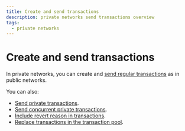 ```yaml
---
title: Create and send transactions
description: private networks send transactions overview
tags:
  - private networks
---
```


# Create and send transactions

In private networks, you can create and [send regular transactions](../../../public-networks/how-to/send-transactions.md) as in public networks.

You can also:

- [Send private transactions](private-transactions.md).
- [Send concurrent private transactions](concurrent-private-transactions.md).
- [Include revert reason in transactions](revert-reason.md).
- [Replace transactions in the transaction pool](../../../public-networks/concepts/transactions/pool.md#in-networks-with-zero-base-base-or-free-gas).
